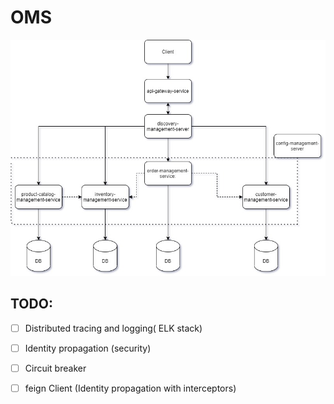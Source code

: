 # OMS

![App Flow Architect](https://raw.githubusercontent.com/Thulebona/OMS/master/application%20flow.jpg?raw=true)


## TODO:

- [ ] Distributed tracing and logging( ELK stack)
- [ ] Identity propagation (security)
- [ ] Circuit breaker
- [ ] feign Client (Identity propagation with interceptors)

